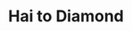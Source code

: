 --- 
title: "Hai to Diamond"
publishdate: "2019-9-26T16:48:46+02:00"
src: "https://365manga.net/manga/hai-to-diamond"
image: "https://data.365manga.net/images/thumbnails/1687-hai-to-diamond.jpg"
description: "Otoji is searching for his older brother in seedy, urban America. During this search he meets up with Joe, a fashionable prostitute who eventually joins him with his search. Along the way Joe aquaints him with the wonders of sex and prostitution, and the flexibility of being both seme and uke! But while Otoji deals with the search, including finding his older brother and sleeping with him, he and Joe…"
---